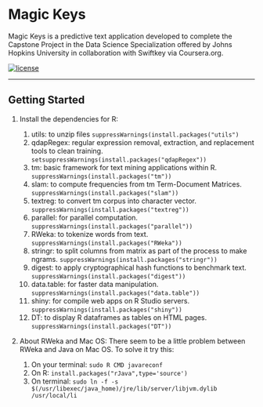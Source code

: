 # Magic Keys #

Magic Keys is a predictive text application developed to complete the Capstone Project in the Data Science Specialization offered by Johns Hopkins University in collaboration with Swiftkey via Coursera.org.

[![license](https://img.shields.io/github/license/mashape/apistatus.svg?maxAge=2592000)](https://github.com/AntonioSerrano/Magic-Keys-a-predictive-text-application/blob/master/LICENSE.txt)

----
    
## Getting Started ##

1. Install the dependencies for R:
    1. utils: to unzip files
    `suppressWarnings(install.packages("utils")`
    2. qdapRegex: regular expression removal, extraction, and replacement tools to clean training.
    `setsuppressWarnings(install.packages("qdapRegex"))`
    3. tm: basic framework for text mining applications within R.
    `suppressWarnings(install.packages("tm"))`
    4. slam: to compute frequencies from tm Term-Document Matrices.
    `suppressWarnings(install.packages("slam"))`
    5. textreg: to convert tm corpus into character vector.
    `suppressWarnings(install.packages("textreg"))`
    6. parallel: for parallel computation.
    `suppressWarnings(install.packages("parallel"))`
    7. RWeka: to tokenize words from text.
    `suppressWarnings(install.packages("RWeka"))`
    8. stringr: to split columns from matrix as part of the process to make ngrams.
    `suppressWarnings(install.packages("stringr"))`
    9. digest: to apply cryptographical hash functions to benchmark text.
    `suppressWarnings(install.packages("digest"))`
    10. data.table: for faster data manipulation.
    `suppressWarnings(install.packages("data.table"))`
    11. shiny: for compile web apps on R Studio servers.
    `suppressWarnings(install.packages("shiny"))`
    12. DT: to display R dataframes as tables on HTML pages.
    `suppressWarnings(install.packages("DT"))`

2. About RWeka and Mac OS:
There seem to be a little problem between RWeka and Java on Mac OS. To solve it try this:
    1. On your terminal:
    `sudo R CMD javareconf`
    2. On R:
    `install.packages("rJava",type='source')`
    3. On terminal:
    `sudo ln -f -s $(/usr/libexec/java_home)/jre/lib/server/libjvm.dylib /usr/local/li`
    
